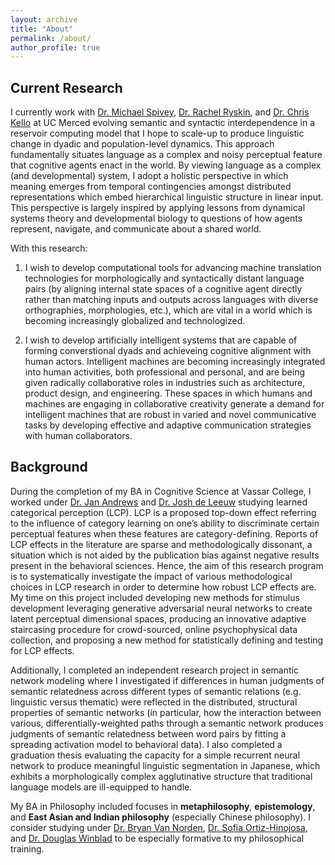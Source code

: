 ```yaml
---
layout: archive
title: "About"
permalink: /about/
author_profile: true
---
```


## Current Research
I currently work with [Dr. Michael Spivey](https://michaelspivey.academia.edu), [Dr. Rachel Ryskin](https://raryskin.github.io), and [Dr. Chris Kello](http://cogmech.ucmerced.edu) at UC Merced evolving semantic and syntactic interdependence in a reservoir computing model that I hope to scale-up to produce linguistic change in dyadic and population-level dynamics. This approach fundamentally situates language as a complex and noisy perceptual feature that cognitive agents enact in the world. By viewing language as a complex (and developmental) system, I adopt a holistic perspective in which meaning emerges from temporal contingencies amongst distributed representations which embed hierarchical linguistic structure in linear input. This perspective is largely inspired by applying lessons from dynamical systems theory and developmental biology to questions of how agents represent, navigate, and communicate about a shared world.

With this research:

  1) I wish to develop computational tools for advancing machine translation technologies for morphologically and syntactically distant language pairs (by aligning internal state spaces of a cognitive agent directly rather than matching inputs and outputs across languages with diverse orthographies, morphologies, etc.), which are vital in a world which is becoming increasingly globalized and technologized.
  
  2) I wish to develop artificially intelligent systems that are capable of forming converstional dyads and achieveing cognitive alignment with human actors. Intelligent machines are becoming increasingly integrated into human activities, both professional and personal, and are being given radically collaborative roles in industries such as architecture, product design, and engineering. These spaces in which humans and machines are engaging in collaborative creativity generate a demand for intelligent machines that are robust in varied and novel communicative tasks by developing effective and adaptive communication strategies with human collaborators.

## Background
During the completion of my BA in Cognitive Science at Vassar College, I worked under [Dr. Jan Andrews](https://www.vassar.edu/faculty/andrewsj) and [Dr. Josh de Leeuw](https://www.vassar.edu/faculty/jdeleeuw) studying learned categorical perception (LCP). LCP is a proposed top-down effect referring to the influence of category learning on one’s ability to discriminate certain perceptual features when these features are category-defining. Reports of LCP effects in the literature are sparse and methodologically dissonant, a situation which is not aided by the publication bias against negative results present in the behavioral sciences. Hence, the aim of this research program is to systematically investigate the impact of various methodological choices in LCP research in order to determine how robust LCP effects are. My time on this project included developing new methods for stimulus development leveraging generative adversarial neural networks to create latent perceptual dimensional spaces, producing an innovative adaptive staircasing procedure for crowd-sourced, online psychophysical data collection, and proposing a new method for statistically defining and testing for LCP effects.

Additionally, I completed an independent research project in semantic network modeling where I investigated if differences in human judgments of semantic relatedness across different types of semantic relations (e.g. linguistic versus thematic) were reflected in the distributed, structural properties of semantic networks (in particular, how the interaction between various, differentially-weighted paths through a semantic network produces judgments of semantic relatedness between word pairs by fitting a spreading activation model to behavioral data). I also completed a graduation thesis evaluating the capacity for a simple recurrent neural network to produce meaningful linguistic segmentation in Japanese, which exhibits a morphologically complex agglutinative structure that traditional language models are ill-equipped to handle.

My BA in Philosophy included focuses in **metaphilosophy**, **epistemology**, and **East Asian and Indian philosophy** (especially Chinese philosophy). I consider studying under [Dr. Bryan Van Norden](http://www.bryanvannorden.com), [Dr. Sofia Ortiz-Hinojosa](https://www.vassar.edu/faculty/sortizhinojosa), and [Dr. Douglas Winblad](https://www.vassar.edu/faculty/emeriti/dowinblad) to be especially formative to my philosophical training.